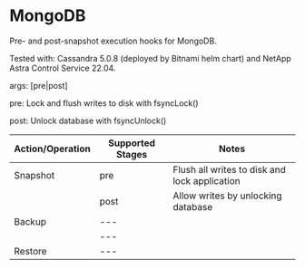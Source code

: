 # MongoDB

Pre- and post-snapshot execution hooks for MongoDB.

Tested with: Cassandra 5.0.8 (deployed by Bitnami helm chart) and NetApp Astra Control Service 22.04.

args: [pre|post]

pre: Lock and flush writes to disk with fsyncLock()

post: Unlock database with fsyncUnlock()

| Action/Operation | Supported Stages |               Notes                           |
| -----------------|------------------|-----------------------------------------------|
| Snapshot         | pre              | Flush all writes to disk and lock application |
|                  | post             | Allow writes by unlocking database            |
| Backup           | ---              |                                               |
|                  | ---              |                                               |
| Restore          | ---              |                                               |
